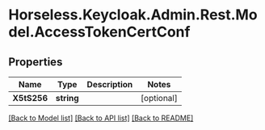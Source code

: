 # Horseless.Keycloak.Admin.Rest.Model.AccessTokenCertConf

## Properties

Name | Type | Description | Notes
------------ | ------------- | ------------- | -------------
**X5tS256** | **string** |  | [optional] 

[[Back to Model list]](../README.md#documentation-for-models) [[Back to API list]](../README.md#documentation-for-api-endpoints) [[Back to README]](../README.md)

